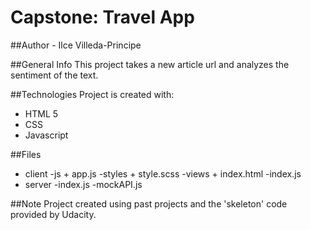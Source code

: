# Capstone: Travel App

##Author - Ilce Villeda-Principe

##General Info This project takes a new article url and analyzes the sentiment of the text.

##Technologies
Project is created with:
* HTML 5
* CSS
* Javascript

##Files
* client
	-js
		+ app.js
	-styles
		+ style.scss
	-views
		+ index.html
	-index.js
* server
	-index.js
	-mockAPI.js
	

##Note Project created using past projects and the 'skeleton' code provided by Udacity.

